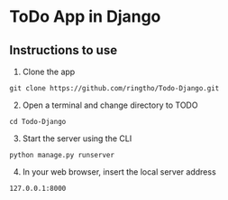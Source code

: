# ToDo App in Django

## Instructions to use
1. Clone the app

`git clone https://github.com/ringtho/Todo-Django.git`

2. Open a terminal and change directory to TODO

`cd Todo-Django`

3. Start the server using the CLI

`python manage.py runserver`

4. In your web browser, insert the local server address

`127.0.0.1:8000`